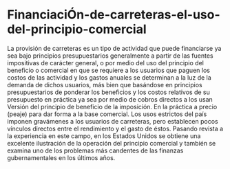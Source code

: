 # FinanciaciÓn-de-carreteras-el-uso-del-principio-comercial
La provisión de carreteras es un tipo de actividad que puede financiarse ya sea bajo principios presupuestarios generalmente a partir de las fuentes impositivas de carácter general, o por medio del uso del principio del beneficio o comercial en que se requiere a los usuarios que paguen los costos de las actividad y los gastos anuales se determinan a la luz de la demanda de dichos usuarios, más bien que basándose en principios presupuestarios de ponderar los beneficios y los costos relativos de su presupuesto en práctica ya sea por medio de cobros directos a los usan Versión del principio de beneficio de la imposición. En la práctica a precio (peaje) para dar forma a la base comercial. Los usos estrictos del país imponen gravámenes a los usuarios de carreteras, pero establecen pocos vínculos directos entre el rendimiento y el gasto de éstos. Pasando revista a la experiencia en este campo, en los Estados Unidos se obtiene una excelente ilustración de la operación del principio comercial y también se examina uno de los problemas más candentes de las finanzas gubernamentales en los últimos años.
